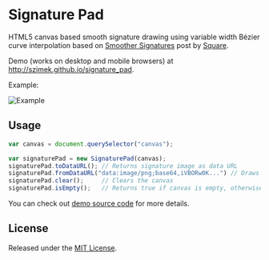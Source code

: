 Signature Pad
=============

HTML5 canvas based smooth signature drawing using variable width Bézier curve interpolation based on [Smoother Signatures](http://corner.squareup.com/2012/07/smoother-signatures.html) post by [Square](https://squareup.com).

Demo (works on desktop and mobile browsers) at http://szimek.github.io/signature_pad.

Example:

![Example](https://f.cloud.github.com/assets/9873/268046/9ced3454-8efc-11e2-816e-a9b170a51004.png)

## Usage

``` javascript
var canvas = document.querySelector("canvas");

var signaturePad = new SignaturePad(canvas);
signaturePad.toDataURL(); // Returns signature image as data URL
signaturePad.fromDataURL("data:image/png;base64,iVBORw0K...") // Draws signature image from data
signaturePad.clear();     // Clears the canvas
signaturePad.isEmpty();   // Returns true if canvas is empty, otherwise returns false
```

You can check out [demo source code](https://github.com/szimek/signature_pad/blob/gh-pages/js/app.js) for more details.

## License

Released under the [MIT License](http://www.opensource.org/licenses/MIT).
